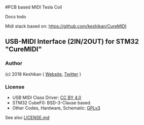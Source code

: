 #PCB based MIDI Tesla Coil

Docs todo

Midi stack based on:
https://github.com/keshikan/CureMIDI 

## USB-MIDI Interface (2IN/2OUT) for STM32 "CureMIDI"

### Author

(c) 2018 Keshikan ( [Website](http://www.keshikan.net/),  [Twitter](https://twitter.com/keshinomi_88pro) )

### License

* USB MIDI Class Driver: [CC BY 4.0](https://creativecommons.org/licenses/by/4.0/)
* STM32 CubeF0: BSD-3-Clause based.
* Other Codes, Hardware, Schematic: [GPLv3](https://www.gnu.org/licenses/gpl-3.0.html)

See also [LICENSE.md](./LICENSE.md)
